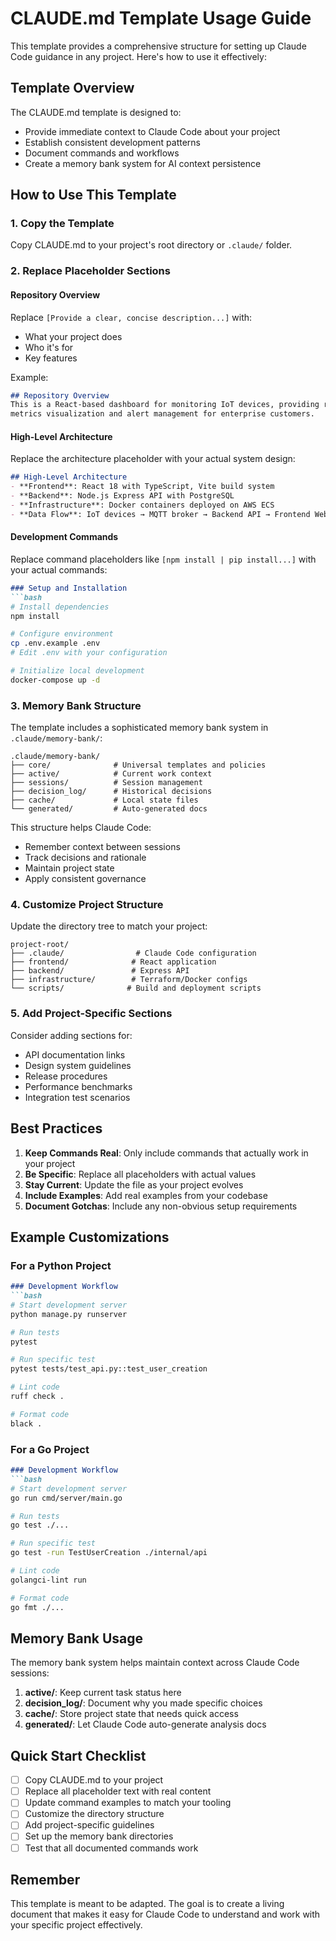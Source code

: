 # CLAUDE.md Template Usage Guide

This template provides a comprehensive structure for setting up Claude Code guidance in any project. Here's how to use it effectively:

## Template Overview

The CLAUDE.md template is designed to:
- Provide immediate context to Claude Code about your project
- Establish consistent development patterns
- Document commands and workflows
- Create a memory bank system for AI context persistence

## How to Use This Template

### 1. Copy the Template
Copy CLAUDE.md to your project's root directory or `.claude/` folder.

### 2. Replace Placeholder Sections

#### Repository Overview
Replace `[Provide a clear, concise description...]` with:
- What your project does
- Who it's for
- Key features

Example:
```markdown
## Repository Overview
This is a React-based dashboard for monitoring IoT devices, providing real-time 
metrics visualization and alert management for enterprise customers.
```

#### High-Level Architecture
Replace the architecture placeholder with your actual system design:
```markdown
## High-Level Architecture
- **Frontend**: React 18 with TypeScript, Vite build system
- **Backend**: Node.js Express API with PostgreSQL
- **Infrastructure**: Docker containers deployed on AWS ECS
- **Data Flow**: IoT devices → MQTT broker → Backend API → Frontend WebSocket
```

#### Development Commands
Replace command placeholders like `[npm install | pip install...]` with your actual commands:
```markdown
### Setup and Installation
```bash
# Install dependencies
npm install

# Configure environment
cp .env.example .env
# Edit .env with your configuration

# Initialize local development
docker-compose up -d
```

### 3. Memory Bank Structure

The template includes a sophisticated memory bank system in `.claude/memory-bank/`:

```
.claude/memory-bank/
├── core/              # Universal templates and policies
├── active/            # Current work context
├── sessions/          # Session management
├── decision_log/      # Historical decisions
├── cache/             # Local state files
└── generated/         # Auto-generated docs
```

This structure helps Claude Code:
- Remember context between sessions
- Track decisions and rationale
- Maintain project state
- Apply consistent governance

### 4. Customize Project Structure

Update the directory tree to match your project:
```
project-root/
├── .claude/                # Claude Code configuration
├── frontend/              # React application
├── backend/               # Express API
├── infrastructure/        # Terraform/Docker configs
└── scripts/              # Build and deployment scripts
```

### 5. Add Project-Specific Sections

Consider adding sections for:
- API documentation links
- Design system guidelines
- Release procedures
- Performance benchmarks
- Integration test scenarios

## Best Practices

1. **Keep Commands Real**: Only include commands that actually work in your project
2. **Be Specific**: Replace all placeholders with actual values
3. **Stay Current**: Update the file as your project evolves
4. **Include Examples**: Add real examples from your codebase
5. **Document Gotchas**: Include any non-obvious setup requirements

## Example Customizations

### For a Python Project
```markdown
### Development Workflow
```bash
# Start development server
python manage.py runserver

# Run tests
pytest

# Run specific test
pytest tests/test_api.py::test_user_creation

# Lint code
ruff check .

# Format code
black .
```

### For a Go Project
```markdown
### Development Workflow
```bash
# Start development server
go run cmd/server/main.go

# Run tests
go test ./...

# Run specific test
go test -run TestUserCreation ./internal/api

# Lint code
golangci-lint run

# Format code
go fmt ./...
```

## Memory Bank Usage

The memory bank system helps maintain context across Claude Code sessions:

1. **active/**: Keep current task status here
2. **decision_log/**: Document why you made specific choices
3. **cache/**: Store project state that needs quick access
4. **generated/**: Let Claude Code auto-generate analysis docs

## Quick Start Checklist

- [ ] Copy CLAUDE.md to your project
- [ ] Replace all placeholder text with real content
- [ ] Update command examples to match your tooling
- [ ] Customize the directory structure
- [ ] Add project-specific guidelines
- [ ] Set up the memory bank directories
- [ ] Test that all documented commands work

## Remember

This template is meant to be adapted. The goal is to create a living document that makes it easy for Claude Code to understand and work with your specific project effectively.